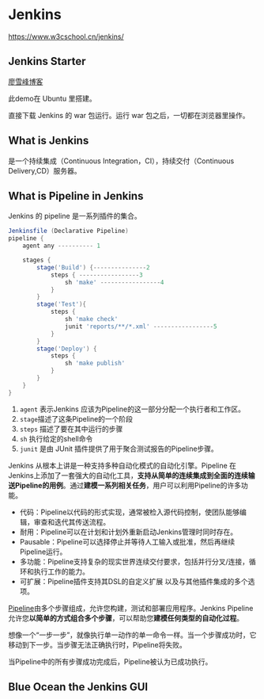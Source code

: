 # Jenkins

https://www.w3cschool.cn/jenkins/

## Jenkins Starter

[廖雪峰博客](https://www.liaoxuefeng.com/article/001463233913442cdb2d1bd1b1b42e3b0b29eb1ba736c5e000)

此demo在 Ubuntu 里搭建。

直接下载 Jenkins 的 war 包运行。运行  war 包之后，一切都在浏览器里操作。

## What is Jenkins

是一个持续集成（Continuous Integration，CI），持续交付（Continuous Delivery,CD）服务器。

## What is Pipeline in Jenkins

Jenkins 的 pipeline 是一系列插件的集合。

```groovy
Jenkinsfile (Declarative Pipeline)
pipeline {
    agent any ---------- 1

    stages {
        stage('Build') {---------------2
            steps { -----------------3
                sh 'make' -----------------4
            }
        }
        stage('Test'){
            steps {
                sh 'make check'
                junit 'reports/**/*.xml' -----------------5
            }
        }
        stage('Deploy') {
            steps {
                sh 'make publish'
            }
        }
    }
}
```

1. `agent` 表示Jenkins 应该为Pipeline的这一部分分配一个执行者和工作区。
2. `stage`描述了这条Pipeline的一个阶段
3. `steps` 描述了要在其中运行的步骤
4. `sh` 执行给定的shell命令
5. `junit` 是由 JUnit 插件提供了用于聚合测试报告的Pipeline步骤。

Jenkins 从根本上讲是一种支持多种自动化模式的自动化引擎。Pipeline 在 Jenkins上添加了一套强大的自动化工具，**支持从简单的连续集成到全面的连续输送Pipeline的用例**。通过**建模一系列相关任务**，用户可以利用Pipeline的许多功能。

- 代码：Pipeline以代码的形式实现，通常被检入源代码控制，使团队能够编辑，审查和迭代其传送流程。
- 耐用：Pipeline可以在计划和计划外重新启动Jenkins管理时同时存在。
- Pausable：Pipeline可以选择停止并等待人工输入或批准，然后再继续Pipeline运行。
- 多功能：Pipeline支持复杂的现实世界连续交付要求，包括并行分叉/连接，循环和执行工作的能力。
- 可扩展：Pipeline插件支持其DSL的自定义扩展 以及与其他插件集成的多个选项。

[Pipeline](https://www.w3cschool.cn/jenkins/jenkins-epas28oi.html)由多个步骤组成，允许您构建，测试和部署应用程序。Jenkins Pipeline允许您**以简单的方式组合多个步骤**，可以帮助您**建模任何类型的自动化过程**。

想像一个“一步一步”，就像执行单一动作的单一命令一样。当一个步骤成功时，它移动到下一步。当步骤无法正确执行时，Pipeline将失败。

当Pipeline中的所有步骤成功完成后，Pipeline被认为已成功执行。

## Blue Ocean the Jenkins GUI
